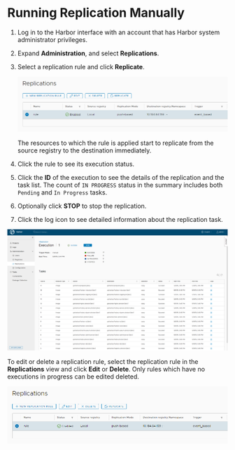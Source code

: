 # Running Replication Manually

1. Log in to the Harbor interface with an account that has Harbor system administrator privileges.
1. Expand **Administration**, and select **Replications**.
1. Select a replication rule and click **Replicate**. 

   ![Add a replication rule](../../img/replication-rule6.png)

   The resources to which the rule is applied start to replicate from the source registry to the destination immediately.     
1. Click the rule to see its execution status.
1. Click the **ID** of the execution to see the details of the replication  and the task list. The count of `IN PROGRESS` status in the summary includes both `Pending` and `In Progress` tasks.  
1. Optionally click **STOP** to stop the replication. 
1. Click the log icon to see detailed information about the replication task. 

![View replication task](../../img/list_tasks.png)

To edit or delete a replication rule, select the replication rule in the **Replications** view and click **Edit** or **Delete**. Only rules which have no executions in progress can be edited deleted.  

![Delete or edit rule](../../img/replication-rule6.png)